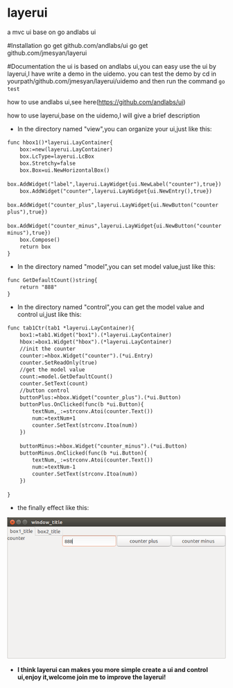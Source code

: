 # layerui
a mvc ui base on go andlabs ui

#Installation
go get github.com/andlabs/ui
go get github.com/jmesyan/layerui

#Documentation
the ui is based on andlabs ui,you can easy use the ui by layerui,I have write a demo in the uidemo.
you can test the demo by  cd in yourpath/github.com/jmesyan/layerui/uidemo and then run the command `go test`

how to use andlabs ui,see here(https://github.com/andlabs/ui)

how to use layerui,base on the uidemo,I will give a brief description

- In the directory named "view",you can organize your ui,just like this:
```
func hbox1()*layerui.LayContainer{
	box:=new(layerui.LayContainer)
	box.LcType=layerui.LcBox
	box.Stretchy=false
	box.Box=ui.NewHorizontalBox()
	box.AddWidget("label",layerui.LayWidget{ui.NewLabel("counter"),true})
	box.AddWidget("counter",layerui.LayWidget{ui.NewEntry(),true})
	box.AddWidget("counter_plus",layerui.LayWidget{ui.NewButton("counter plus"),true})
	box.AddWidget("counter_minus",layerui.LayWidget{ui.NewButton("counter minus"),true})
	box.Compose()
	return box
}
```

- In the directory named "model",you can set model value,just like this:
```
func GetDefaultCount()string{
	return "888"
}
```

- In the directory named "control",you can get the model value and control ui,just like this:

```
func tab1Ctr(tab1 *layerui.LayContainer){
	box1:=tab1.Widget("box1").(*layerui.LayContainer)
	hbox:=box1.Widget("hbox").(*layerui.LayContainer)
	//init the counter
	counter:=hbox.Widget("counter").(*ui.Entry)
	counter.SetReadOnly(true)
	//get the model value
	count:=model.GetDefaultCount()
	counter.SetText(count)
	//button control
	buttonPlus:=hbox.Widget("counter_plus").(*ui.Button)
	buttonPlus.OnClicked(func(b *ui.Button){
		textNum,_:=strconv.Atoi(counter.Text())
		num:=textNum+1
		counter.SetText(strconv.Itoa(num))
	})

	buttonMinus:=hbox.Widget("counter_minus").(*ui.Button)
	buttonMinus.OnClicked(func(b *ui.Button){
		textNum,_:=strconv.Atoi(counter.Text())
		num:=textNum-1
		counter.SetText(strconv.Itoa(num))
	})

}
```
- the finally effect like this:

![uidemo](./uidemo.png)

- **I think layerui can makes you more simple create a ui and control ui,enjoy it,welcome join me to improve the layerui!**


